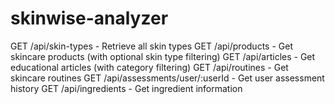 # skinwise-analyzer
GET /api/skin-types - Retrieve all skin types
GET /api/products - Get skincare products (with optional skin type filtering)
GET /api/articles - Get educational articles (with category filtering)
GET /api/routines - Get skincare routines
GET /api/assessments/user/:userId - Get user assessment history
GET /api/ingredients - Get ingredient information
